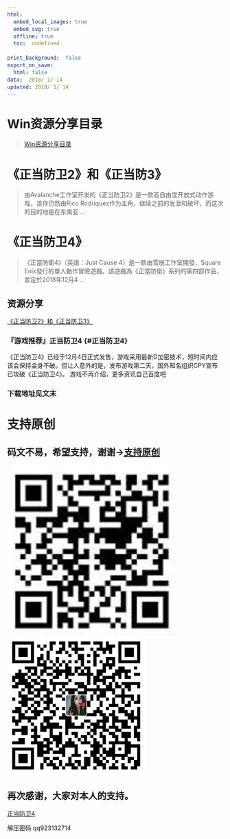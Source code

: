 ```yaml
---
html:
  embed_local_images: true
  embed_svg: true
  offline: true
  toc:  undefined

print_background:  false
export_on_save:
  html: false
data:  2018/ 1/ 14
updated: 2018/ 1/ 14
---
```


# Win资源分享目录

> [Win资源分享目录](https://blog.csdn.net/qq923132714/article/details/83108491 "Win资源分享目录")


# 《正当防卫2》和《正当防3》
> 由Avalanche工作室开发的《正当防卫2》是一款高自由度开放式动作游戏，该作仍然由Rico Rodriquez作为主角，继续之前的发泄和破坏，而这次的目的地是在东南亚 ...

# 《正当防卫4》
> 《正當防衛4》（英語：Just Cause 4）是一款由雪崩工作室開發、Square Enix發行的單人動作冒險遊戲。該遊戲為《正當防衛》系列的第四部作品，並定於2018年12月4 ...

## 资源分享

[《正当防卫2》和《正当防卫3》](http://u16848854.ctfile.net/fs/16848854-331033785 "《正当防卫2》和《正当防卫3》")

### 『游戏推荐』正当防卫4 {#正当防卫4}

《正当防卫4》已经于12月4日正式发售，游戏采用最新D加密技术，短时间内应该会保持金身不破。但让人意外的是，发布游戏第二天，国外知名组织CPY宣布已攻破《正当防卫4》。
游戏不再介绍，更多资讯自己百度吧

### 下载地址见文末

# 支持原创
## 码文不易，希望支持，谢谢->**[支持原创](http://blog.csdn.net/qq923132714/article/details/79399145)**
![微信支付](https://raw.githubusercontent.com/923132714/my_picture/master/blog/support/weixin.png)![微信支付](https://raw.githubusercontent.com/923132714/my_picture/master/blog/support/支付宝.png)
## 再次感谢，大家对本人的支持。

[正当防卫4](http://u16848854.ctfile.net/fs/16848854-331776270 "正当防卫4")

解压密码 qq923132714
